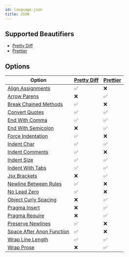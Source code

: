 ```yaml
---
id: language-json
title: JSON
---
```

## Supported Beautifiers
- [Pretty Diff](/docs/beautifier-pretty-diff.html)
- [Prettier](/docs/beautifier-prettier.html)
## Options
| Option | [Pretty Diff](/docs/beautifier-pretty-diff.html) | [Prettier](/docs/beautifier-prettier.html) |
| --- | --- | --- |
| [Align Assignments](/docs/option-align-assignments.html) | &#9989; | &#10060; |
| [Arrow Parens](/docs/option-arrow-parens.html) | &#10060; | &#9989; |
| [Break Chained Methods](/docs/option-break-chained-methods.html) | &#9989; | &#10060; |
| [Convert Quotes](/docs/option-convert-quotes.html) | &#9989; | &#9989; |
| [End With Comma](/docs/option-end-with-comma.html) | &#9989; | &#9989; |
| [End With Semicolon](/docs/option-end-with-semicolon.html) | &#10060; | &#9989; |
| [Force Indentation](/docs/option-force-indentation.html) | &#9989; | &#10060; |
| [Indent Char](/docs/option-indent-char.html) | &#9989; | &#9989; |
| [Indent Comments](/docs/option-indent-comments.html) | &#9989; | &#10060; |
| [Indent Size](/docs/option-indent-size.html) | &#9989; | &#9989; |
| [Indent With Tabs](/docs/option-indent-with-tabs.html) | &#9989; | &#9989; |
| [Jsx Brackets](/docs/option-jsx-brackets.html) | &#10060; | &#9989; |
| [Newline Between Rules](/docs/option-newline-between-rules.html) | &#9989; | &#10060; |
| [No Lead Zero](/docs/option-no-lead-zero.html) | &#9989; | &#10060; |
| [Object Curly Spacing](/docs/option-object-curly-spacing.html) | &#10060; | &#9989; |
| [Pragma Insert](/docs/option-pragma-insert.html) | &#10060; | &#9989; |
| [Pragma Require](/docs/option-pragma-require.html) | &#10060; | &#9989; |
| [Preserve Newlines](/docs/option-preserve-newlines.html) | &#9989; | &#10060; |
| [Space After Anon Function](/docs/option-space-after-anon-function.html) | &#9989; | &#10060; |
| [Wrap Line Length](/docs/option-wrap-line-length.html) | &#9989; | &#9989; |
| [Wrap Prose](/docs/option-wrap-prose.html) | &#10060; | &#9989; |